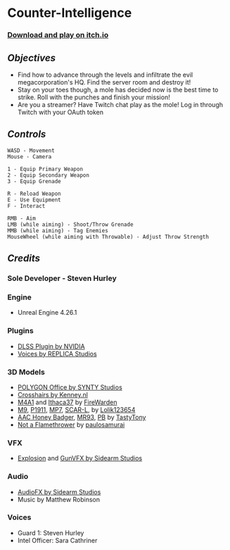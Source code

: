 
# Counter-Intelligence
### [Download and play on itch.io](https://hurlcatgames.itch.io/counter-intelligence)
## *Objectives*
   - Find how to advance through the levels and infiltrate the evil megacorporation's HQ. Find the server room and destroy it!
 - Stay on your toes though, a mole has decided now is the best time to strike. Roll with the punches and finish your mission!
 - Are you a streamer? Have Twitch chat play as the mole! Log in through Twitch with your OAuth token


## *Controls*
	WASD - Movement
	Mouse - Camera

	1 - Equip Primary Weapon
	2 - Equip Secondary Weapon
	3 - Equip Grenade

	R - Reload Weapon
	E - Use Equipment
	F - Interact

	RMB - Aim
	LMB (while aiming) - Shoot/Throw Grenade
	MMB (while aiming) - Tag Enemies
	MouseWheel (while aiming with Throwable) - Adjust Throw Strength

## *Credits*
### Sole Developer - Steven Hurley
### Engine
 - Unreal Engine 4.26.1
### Plugins
 - [DLSS Plugin by NVIDIA](https://developer.nvidia.com/dlss/unreal-engine-4.26-plugin)
 - [Voices by REPLICA Studios](https://replicastudios.com/)
### 3D Models
 - [POLYGON Office by SYNTY Studios](https://syntystore.com/products/polygon-office-pack)
 - [Crosshairs by Kenney.nl](https://www.kenney.nl/assets/crosshair-pack)
 - [M4A1](https://sketchfab.com/3d-models/m4a1-mw-2019-ed3693baad9d4b4f958f0711ac5e7d78) and [Ithaca37](https://sketchfab.com/3d-models/shotgun-647e390633004c97893fbf2ccfd3267b) by [FireWarden](https://sketchfab.com/Airsoftaaja)
 - [M9](https://sketchfab.com/3d-models/beretta-m92-b2f1e4ad5d4646859116e9a92c0ffb2b), [P1911](https://sketchfab.com/3d-models/p1911-cc79794b880e4f1a8a0cb9189827646f), [MP7](https://sketchfab.com/3d-models/mp7-dace2ed07258495fbec424b4df12a2d6), [SCAR-L](https://sketchfab.com/3d-models/scar-l-96efdc6ef4c34b72a290fe713df51995), by [Lolik123654](https://sketchfab.com/Lolik123654)
 - [AAC Honey Badger](https://sketchfab.com/3d-models/low-poly-aac-honey-badger-cb2f959d048944c7bc5bde2f2be8bae4), [MR93](https://sketchfab.com/3d-models/low-poly-manurhin-mr93-55db7c8d2b084d488444632379783695), [PB](https://sketchfab.com/3d-models/low-poly-pb-6f67d25d374b43d8b9b8ca7242b4c0f3) by [TastyTony](https://sketchfab.com/TastyTony)
 - [Not a Flamethrower](https://sketchfab.com/3d-models/not-a-flamethrower-f2d196e0754547dbbb20375fa6eb91f5) by [paulosamurai](https://sketchfab.com/paulosamurai)
### VFX
 - [Explosion](https://www.unrealengine.com/marketplace/en-US/product/pyro-vfx-sounds-included-niagara-explosions-fires-smoke-and-debris) and [GunVFX by Sidearm Studios](https://www.unrealengine.com/marketplace/en-US/product/niagara-muzzle-flash-ejection-vfx)
### Audio
 - [AudioFX by Sidearm Studios](https://www.unrealengine.com/marketplace/en-US/product/sidearm-studios-best-sellers)
 - Music by Matthew Robinson
### Voices
 - Guard 1: Steven Hurley
 - Intel Officer: Sara Cathriner

